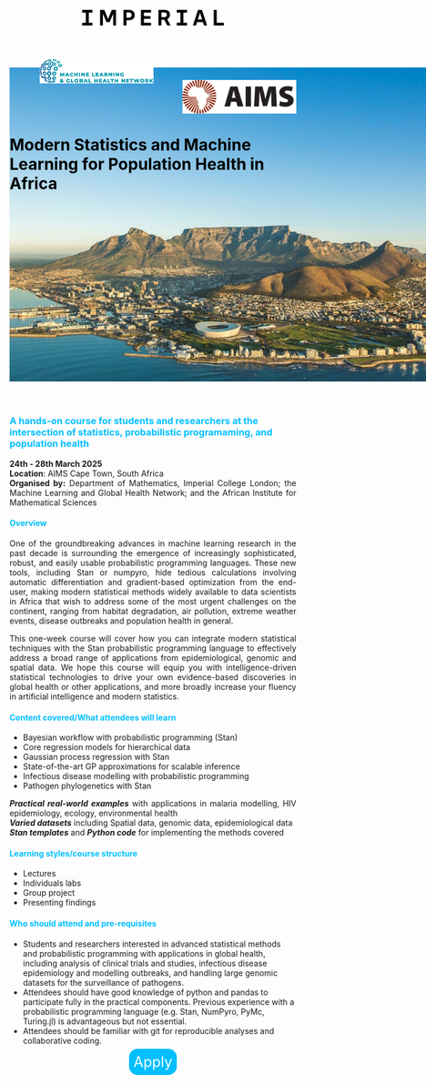 ---
---

<style>
  h1 {
      color: rgb(0, 0, 0)
  }
  h3 {
      color: rgb(0, 191, 255);
  }
  h4 {
      color: rgb(0, 191, 255)
  }
  p {
      text-align: justify;
  }

  a.button {
    padding: 8px 8px;
    border: 1x outset buttonborder;
    border-radius: 15px;
    color: white;
    background-color: rgb(0, 191, 255);
    text-decoration: none;
    font-size:25px
}

.background-img {
  position: absolute;
  z-index: -1;
  top:690 px;
}

.text {
  position: relative;
  z-index: 1;
}

.space { margin-top: 630px; }

.shift-up-img { margin-top: -240px;}

.shift-up-title { margin-top: -35px;}

</style>

<center>
<img src="../resources/imperial.png" width="250" style="display:inline-block;margin:5px;"/>
<img src="../resources/mlgh.png" width="200" hspace="50" style="display:inline-block;margin:50px;"/>
<img src="../resources/ammi.png" width="200" style="display:inline-block;margin:-3px"/>
</center>

<br>
<br>

<div class="shift-up-title"></div>

# Modern Statistics and Machine Learning for Population Health in Africa


<div class="shift-up-img"></div>
<img src="../resources/cape_town.jpg" width="960" class="background-img"/>


<div class="space"></div>

### A hands-on course for students and researchers at the intersection of statistics, probabilistic programaming, and population health

**24th - 28th March 2025**
<br/>
**Location**: AIMS Cape Town, South Africa
<br/>
**Organised by:** Department of Mathematics, Imperial College London; the Machine Learning and Global Health Network; and the African Institute for Mathematical Sciences


#### Overview
<p class="text">
One of the groundbreaking advances in machine learning research in the past decade is surrounding the emergence of increasingly sophisticated, robust, and easily usable probabilistic programming languages. These new tools, including Stan or numpyro, hide tedious calculations involving automatic differentiation and gradient-based optimization from the end-user, making modern statistical methods widely available to data scientists in Africa that wish to address some of the most urgent challenges on the continent, ranging from habitat degradation, air pollution, extreme weather events, disease outbreaks and population health in general.


This one-week course will cover how you can integrate modern statistical techniques with the Stan probabilistic programming language to effectively address a broad range of applications from epidemiological, genomic and spatial data. We hope this course will equip you with intelligence-driven statistical technologies to drive your own evidence-based discoveries in global health or other applications, and more broadly increase your fluency in artificial intelligence and modern statistics.
</p>


#### Content covered/What attendees will learn
+ Bayesian workflow with probabilistic programming (Stan)
+ Core regression models for hierarchical data
+ Gaussian process regression with Stan
+ State-of-the-art GP approximations for scalable inference
+ Infectious disease modelling with probabilistic programming
+ Pathogen phylogenetics with Stan

***Practical real-world examples*** with applications in malaria modelling, HIV epidemiology, ecology, environmental health
<br/>
***Varied datasets*** including Spatial data, genomic data, epidemiological data
<br/>
***Stan templates*** and ***Python code*** for implementing the methods covered

#### Learning styles/course structure
  + Lectures
  + Individuals labs
  + Group project
  + Presenting findings

#### Who should attend and pre-requisites
  + Students and researchers interested in advanced statistical methods and probabilistic programming with applications in global health, including  analysis of clinical trials and studies, infectious disease epidemiology and modelling outbreaks, and handling large genomic datasets for the surveillance of pathogens.
  + Attendees should have good knowledge of python and pandas to participate fully in the practical components. Previous experience with a probabilistic programming language (e.g. Stan, NumPyro, PyMc, Turing.jl) is advantageous but not essential.
  + Attendees should be familiar with git for reproducible analyses and collaborative coding.

<center>
<a href="https://mlgh.net/ms_ml_short_course/application/" class="button">Apply<a/>
</center>
<br>

